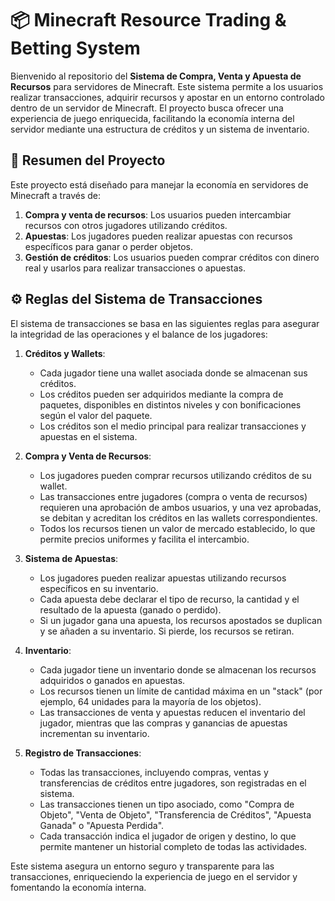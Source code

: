# 📦 Minecraft Resource Trading & Betting System

Bienvenido al repositorio del **Sistema de Compra, Venta y Apuesta de Recursos** para servidores de Minecraft. Este sistema permite a los usuarios realizar transacciones, adquirir recursos y apostar en un entorno controlado dentro de un servidor de Minecraft. El proyecto busca ofrecer una experiencia de juego enriquecida, facilitando la economía interna del servidor mediante una estructura de créditos y un sistema de inventario.

## 📄 Resumen del Proyecto

Este proyecto está diseñado para manejar la economía en servidores de Minecraft a través de:
1. **Compra y venta de recursos**: Los usuarios pueden intercambiar recursos con otros jugadores utilizando créditos.
2. **Apuestas**: Los jugadores pueden realizar apuestas con recursos específicos para ganar o perder objetos.
3. **Gestión de créditos**: Los usuarios pueden comprar créditos con dinero real y usarlos para realizar transacciones o apuestas.

## ⚙️ Reglas del Sistema de Transacciones

El sistema de transacciones se basa en las siguientes reglas para asegurar la integridad de las operaciones y el balance de los jugadores:

1. **Créditos y Wallets**:
   - Cada jugador tiene una wallet asociada donde se almacenan sus créditos.
   - Los créditos pueden ser adquiridos mediante la compra de paquetes, disponibles en distintos niveles y con bonificaciones según el valor del paquete.
   - Los créditos son el medio principal para realizar transacciones y apuestas en el sistema.

2. **Compra y Venta de Recursos**:
   - Los jugadores pueden comprar recursos utilizando créditos de su wallet.
   - Las transacciones entre jugadores (compra o venta de recursos) requieren una aprobación de ambos usuarios, y una vez aprobadas, se debitan y acreditan los créditos en las wallets correspondientes.
   - Todos los recursos tienen un valor de mercado establecido, lo que permite precios uniformes y facilita el intercambio.

3. **Sistema de Apuestas**:
   - Los jugadores pueden realizar apuestas utilizando recursos específicos en su inventario.
   - Cada apuesta debe declarar el tipo de recurso, la cantidad y el resultado de la apuesta (ganado o perdido).
   - Si un jugador gana una apuesta, los recursos apostados se duplican y se añaden a su inventario. Si pierde, los recursos se retiran.

4. **Inventario**:
   - Cada jugador tiene un inventario donde se almacenan los recursos adquiridos o ganados en apuestas.
   - Los recursos tienen un límite de cantidad máxima en un "stack" (por ejemplo, 64 unidades para la mayoría de los objetos).
   - Las transacciones de venta y apuestas reducen el inventario del jugador, mientras que las compras y ganancias de apuestas incrementan su inventario.

5. **Registro de Transacciones**:
   - Todas las transacciones, incluyendo compras, ventas y transferencias de créditos entre jugadores, son registradas en el sistema.
   - Las transacciones tienen un tipo asociado, como "Compra de Objeto", "Venta de Objeto", "Transferencia de Créditos", "Apuesta Ganada" o "Apuesta Perdida".
   - Cada transacción indica el jugador de origen y destino, lo que permite mantener un historial completo de todas las actividades.

Este sistema asegura un entorno seguro y transparente para las transacciones, enriqueciendo la experiencia de juego en el servidor y fomentando la economía interna.

